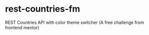 # rest-countries-fm
REST Countries API with color theme switcher (A free challenge from frontend mentor)
